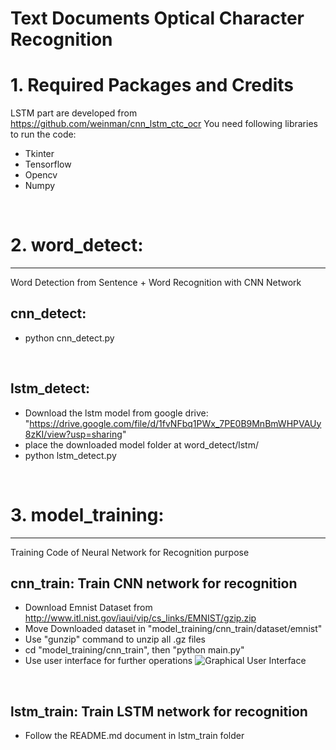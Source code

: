 Text Documents Optical Character Recognition
=======

# 1. Required Packages and Credits
LSTM part are developed from https://github.com/weinman/cnn_lstm_ctc_ocr
You need following libraries to run the code:
* Tkinter
* Tensorflow
* Opencv
* Numpy

<br>

# 2. **word_detect**:
-------
Word Detection from Sentence + Word Recognition with CNN Network  

## cnn_detect:  

* python cnn_detect.py

<br>

## lstm_detect:  

* Download the lstm model from google drive: "https://drive.google.com/file/d/1fvNFbq1PWx_7PE0B9MnBmWHPVAUy8zKI/view?usp=sharing"
* place the downloaded model folder at word_detect/lstm/
* python lstm_detect.py

<br>

# 3. **model_training**:
-------
Training Code of Neural Network for Recognition purpose

## cnn_train: Train CNN network for recognition  

* Download Emnist Dataset from http://www.itl.nist.gov/iaui/vip/cs_links/EMNIST/gzip.zip
* Move Downloaded dataset in "model_training/cnn_train/dataset/emnist"
* Use "gunzip" command to unzip all .gz files
* cd "model_training/cnn_train", then "python main.py"
* Use user interface for further operations
![Graphical User Interface](https://github.com/jim19930609/Handwriting-OCR/gui.png "GUI")

<br>

## lstm_train: Train LSTM network for recognition  

* Follow the README.md document in lstm_train folder


